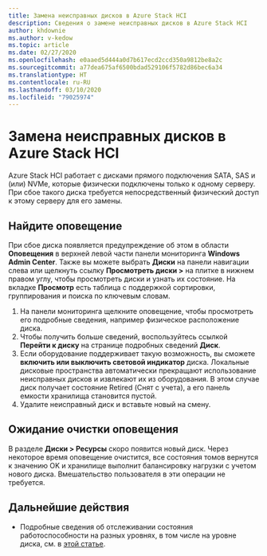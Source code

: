 ```yaml
---
title: Замена неисправных дисков в Azure Stack HCI
description: Сведения о замене неисправных дисков в Azure Stack HCI
author: khdownie
ms.author: v-kedow
ms.topic: article
ms.date: 02/27/2020
ms.openlocfilehash: e0aaed5d444a0d7b617ecd2ccd350a9812be8a2c
ms.sourcegitcommit: a77dea675af6500bdad529106f5782d86bec6a34
ms.translationtype: HT
ms.contentlocale: ru-RU
ms.lasthandoff: 03/10/2020
ms.locfileid: "79025974"
---
```

# <a name="replace-failed-drives-on-azure-stack-hci"></a>Замена неисправных дисков в Azure Stack HCI

Azure Stack HCI работает с дисками прямого подключения SATA, SAS и (или) NVMe, которые физически подключены только к одному серверу. При сбое такого диска требуется непосредственный физический доступ к этому серверу для его замены.

## <a name="find-the-alert"></a>Найдите оповещение
При сбое диска появляется предупреждение об этом в области **Оповещения** в верхней левой части панели мониторинга **Windows Admin Center**. Также вы можете выбрать **Диски** на панели навигации слева или щелкнуть ссылку **Просмотреть диски >** на плитке в нижнем правом углу, чтобы просмотреть диски и узнать их состояние. На вкладке **Просмотр** есть таблица с поддержкой сортировки, группирования и поиска по ключевым словам.

1. На панели мониторинга щелкните оповещение, чтобы просмотреть его подробные сведения, например физическое расположение диска.
1. Чтобы получить больше сведений, воспользуйтесь ссылкой **Перейти к диску** на странице подробных сведений **Диск**.
1. Если оборудование поддерживает такую возможность, вы сможете **включить или выключить световой индикатор** диска.
   Локальные дисковые пространства автоматически прекращают использование неисправных дисков и извлекают их из оборудования. В этом случае диск получает состояние Retired (Снят с учета), а его панель емкости хранилища становится пустой.
1. Удалите неисправный диск и вставьте новый на смену.

## <a name="wait-for-the-alert-to-clear"></a>Ожидание очистки оповещения
В разделе **Диски > Ресурсы** скоро появится новый диск. Через некоторое время оповещение очистится, все состояния томов вернутся к значению OK и хранилище выполнит балансировку нагрузки с учетом нового диска. Вмешательство пользователя в эти операции не требуется.

## <a name="next-steps"></a>Дальнейшие действия
-  Подробные сведения об отслеживании состояния работоспособности на разных уровнях, в том числе на уровне диска, см. в [этой статье](/windows-server/storage/storage-spaces/storage-spaces-states).
